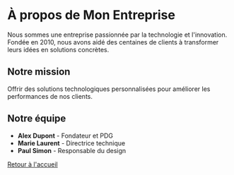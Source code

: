 # À propos de Mon Entreprise

Nous sommes une entreprise passionnée par la technologie et l'innovation. Fondée en 2010, nous avons aidé des centaines de clients à transformer leurs idées en solutions concrètes.

## Notre mission
Offrir des solutions technologiques personnalisées pour améliorer les performances de nos clients.

## Notre équipe
- **Alex Dupont** - Fondateur et PDG
- **Marie Laurent** - Directrice technique
- **Paul Simon** - Responsable du design

[Retour à l'accueil](index.md)

